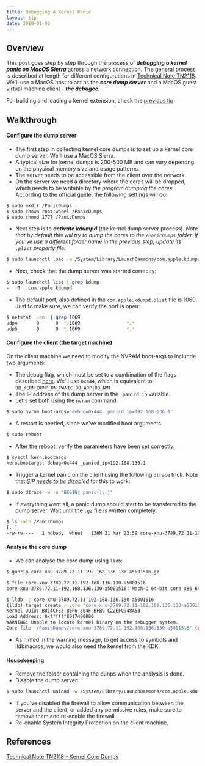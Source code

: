 ```yaml
---
title: Debugging A Kernel Panic
layout: tip
date: 2018-01-06
---
```


## Overview

This post goes step by step through the process of _**debugging a kernel panic on MacOS Sierra**_ across a network connection. The general process is described at length for different configurations in [Technical Note TN2118](https://developer.apple.com/library/content/technotes/tn2004/tn2118.html). We'll use a MacOS host to act as the _**core dump server**_  and a MacOS guest virtual machine client - _**the debugee**_.

For building and loading a kernel extension, check the [previous tip](http://craftware.xyz/tips/Building-kernel-extension.html). 

## Walkthrough

#### Configure the dump server

* The first step in collecting kernel core dumps is to set up a kernel core dump server. We'll use a MacOS Sierra.
* A typical size for kernel dumps is 200-500 MB and can vary dependng on the physical memory size and usage patterns.
* The server needs to be accessible from the client over the network. 
* On the server we need a directory where the cores will be dropped, which needs to be writable by _the program dumping the cores_. According to the official guide, the following settings will do:

```bash
$ sudo mkdir /PanicDumps
$ sudo chown root:wheel /PanicDumps
$ sudo chmod 1777 /PanicDumps
```
* Next step is to *__activate kdumpd__* (the kernel dump server process). _Note that by default this will try to dump the cores to the ```/PanicDumps``` folder. If you've use a different folder name in the previous step, update its ```.plist``` property file._

```bash
$ sudo launchctl load -w /System/Library/LaunchDaemons/com.apple.kdumpd.plist
```
* Next, check that the dump server was started correctly:

```bash
$ sudo launchctl list | grep kdump
-	0	com.apple.kdumpd
```
* The default port, also defined in the ```com.apple.kdumpd.plist``` file is 1069. Just to make sure, we can verify the port is open:

```bash
$ netstat  -an  | grep 1069
udp4       0      0  *.1069                 *.*
udp6       0      0  *.1069                 *.*
```

#### Configure the client (the target machine)

On the client machine we need to modify the NVRAM boot-args to inclunde two arguments:
* The debug flag, which must be set to a combination of the flags described [here](https://developer.apple.com/library/content/technotes/tn2004/tn2118.html#SECDEBUGFLAGS). We'll use ```0x444```, which is equivalent to ```DB_KERN_DUMP_ON_PANIC|DB_ARP|DB_NMI```.
* The IP address of the dump server in the ```_panicd_ip``` variable.
* Let's set both using the ```nvram``` command:

```bash
$ sudo nvram boot-args='debug=0x444 _panicd_ip=192.168.136.1'
```
* A restart is needed, since we've modified boot arguments. 

```bash
$ sudo reboot
```
* After the reboot, verify the parameters have been set correctly;

```bash
$ sysctl kern.bootargs
kern.bootargs: debug=0x444 _panicd_ip=192.168.136.1
```
* Trigger a kernel panic on the client using the following ```dtrace``` trick. Note that [_SIP needs to be disabled_](http://craftware.xyz/tips/Disable-rootless.html) for this to work:

```bash
$ sudo dtrace -w -n "BEGIN{ panic(); }"
```

* If everything went all, a panic dump should start to be transferred to the dump server. Wait until the ```.gz``` file is written completely:

```bash
$ ls -alh /PanicDumps
[..]
-rw-rw----   1 nobody  wheel   126M 21 Mar 23:59 core-xnu-3789.72.11-192.168.136.130-a5001516.gz
```

#### Analyse the core dump

* We can analyse the core dump using ```lldb```:

```bash
$ gunzip core-xnu-3789.72.11-192.168.136.130-a5001516.gz

$ file core-xnu-3789.72.11-192.168.136.130-a5001516
core-xnu-3789.72.11-192.168.136.130-a5001516: Mach-O 64-bit core x86_64

$ lldb -c core-xnu-3789.72.11-192.168.136.130-a5001516
(lldb) target create --core "core-xnu-3789.72.11-192.168.136.130-a5001516"
Kernel UUID: B814CFE3-B6F6-304F-BFB9-C22EFC948A53
Load Address: 0xffffff8017400000
WARNING: Unable to locate kernel binary on the debugger system.
Core file '/PanicDumps/core-xnu-3789.72.11-192.168.136.130-a5001516' (x86_64) was loaded.
```

* As hinted in the warning message, to get access to symbols and lldbmacros, we would also need the kernel from the KDK.

#### Housekeeping

* Remove the folder containing the dunps when the analysis is done.
* Disable the dump server:

```bash
$ sudo launchctl unload -w /System/Library/LaunchDaemons/com.apple.kdumpd.plist
```
* If you've disabled the firewall to allow communication between the server and the client, or added any permissive rules, make sure to remove them and re-enable the firewall.
* Re-enable System Integrity Protection on the client machine.

## References
[Technical Note TN2118 - Kernel Core Dumps](https://developer.apple.com/library/content/technotes/tn2004/tn2118.html)
